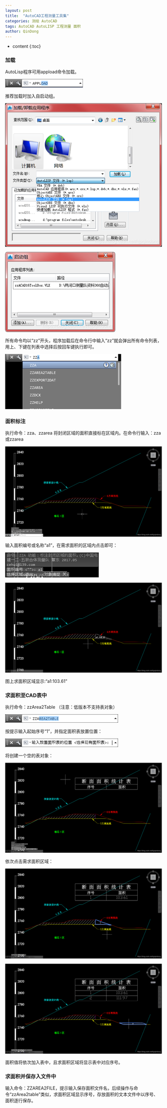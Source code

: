 ```yaml
---
layout: post
title:  "AutoCAD工程测量工具集"
categories: 测绘 AutoCAD
tags: AutoCAD AutoLISP 工程测量 面积
author: QinDong
---
```

* content
{:toc}

### 加载

AutoLisp程序可用appload命令加载。

![](/img/2017/20170101-acad-toolkit-01.png)

推荐加载时加入自启动组。

![](/img/2017/20170101-acad-toolkit-02.png)

![](/img/2017/20170101-acad-toolkit-03.png)

所有命令均以“zz”开头，程序加载后在命令行中输入“zz”就会弹出所有命令列表，用上、下键在列表中选择后按回车键执行即可。

![](/img/2017/20170101-acad-toolkit-04.png)

### 面积标注

执行命令：zza、zzarea
将封闭区域的面积直接标在区域内。在命令行输入：zza或zzarea

![](/img/2017/20170101-acad-toolkit-05.png)

输入面积编号或名称“a1”，在需求面积的区域内点击即可：

![](/img/2017/20170101-acad-toolkit-06.png)

![](/img/2017/20170101-acad-toolkit-07.png)

图上求面积区域显示:“a1:103.61”

### 求面积至CAD表中

执行命令：zzArea2Table （注意：低版本不支持表对象）

![](/img/2017/20170101-acad-toolkit-08.png)

按提示输入起始序号“1”，并指定面积表放置位置：

![](/img/2017/20170101-acad-toolkit-09.png)

将创建一个空的表对象：

![](/img/2017/20170101-acad-toolkit-10.png)

依次点击需求面积区域：

![](/img/2017/20170101-acad-toolkit-11.png)

![](/img/2017/20170101-acad-toolkit-12.png)

面积值将依次加入表中，且求面积区域将显示表中对应序号。

### 求面积并保存入文件中
输入命令：ZZAREA2FILE，提示输入保存面积文件名，后续操作与命令“zzArea2table”类似，求面积区域显示序号，存放面积的文本文件中以序号、面积逐行保存。
